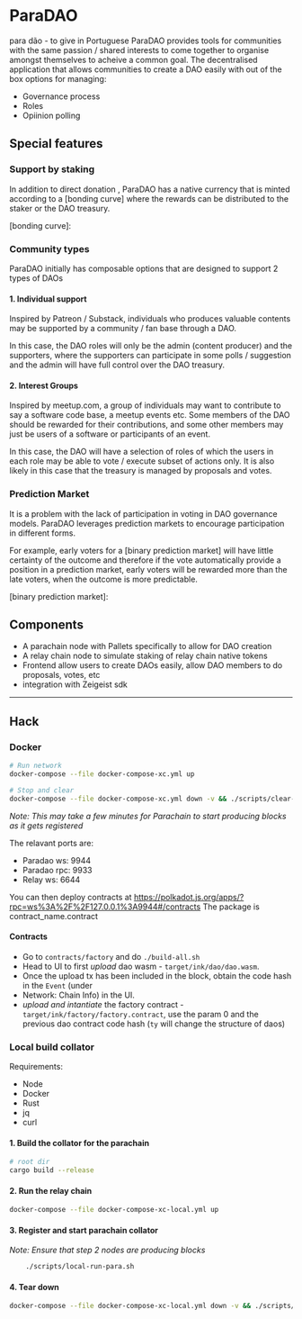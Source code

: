 # ParaDAO

para dão - to give in Portuguese
ParaDAO provides tools for communities with the same passion / shared interests to come together to organise amongst themselves to acheive a common goal.
The decentralised application that allows communities to create a DAO easily with out of the box options for managing:

-   Governance process
-   Roles
-   Opiinion polling

## Special features

### Support by staking

In addition to direct donation , ParaDAO has a native currency that is minted according to a [bonding curve] where the rewards can be distributed to the staker or the DAO treasury.

[bonding curve]:

### Community types

ParaDAO initially has composable options that are designed to support 2 types of DAOs

#### 1. Individual support

Inspired by Patreon / Substack,
individuals who produces valuable contents may be supported by a community / fan base through a DAO.

In this case,
the DAO roles will only be the admin (content producer) and the supporters,
where the supporters can participate in some polls / suggestion and the admin will have full control over the DAO treasury.

#### 2. Interest Groups

Inspired by meetup.com,
a group of individuals may want to contribute to say a software code base, a meetup events etc.
Some members of the DAO should be rewarded for their contributions,
and some other members may just be users of a software or participants of an event.

In this case,
the DAO will have a selection of roles of which the users in each role may be able to vote / execute subset of actions only.
It is also likely in this case that the treasury is managed by proposals and votes.

### Prediction Market

It is a problem with the lack of participation in voting in DAO governance models.
ParaDAO leverages prediction markets to encourage participation in different forms.

For example,
early voters for a [binary prediction market] will have little certainty of the outcome and therefore if the vote automatically provide a position in a prediction market,
early voters will be rewarded more than the late voters, when the outcome is more predictable.

[binary prediction market]:

## Components

-   A parachain node with Pallets specifically to allow for DAO creation
-   A relay chain node to simulate staking of relay chain native tokens
-   Frontend allow users to create DAOs easily, allow DAO members to do proposals, votes, etc
-   integration with Zeigeist sdk

---

## Hack

### Docker

```sh
# Run network
docker-compose --file docker-compose-xc.yml up

# Stop and clear
docker-compose --file docker-compose-xc.yml down -v && ./scripts/clear-all.sh
```

_Note: This may take a few minutes for Parachain to start producing blocks as it gets registered_

The relavant ports are:

-   Paradao ws: 9944
-   Paradao rpc: 9933
-   Relay ws: 6644

You can then deploy contracts at https://polkadot.js.org/apps/?rpc=ws%3A%2F%2F127.0.0.1%3A9944#/contracts
The package is contract_name.contract

#### Contracts

-   Go to `contracts/factory` and do `./build-all.sh`
-   Head to UI to first _upload_ dao wasm - `target/ink/dao/dao.wasm`.
-   Once the upload tx has been included in the block, obtain the code hash in the `Event` (under
-   Network: Chain Info) in the UI.
-   _upload and intantiate_ the factory contract - `target/ink/factory/factory.contract`, use the param
    0 and the previous dao contract code hash (`ty` will change the structure of daos)

### Local build collator

Requirements:

-   Node
-   Docker
-   Rust
-   jq
-   curl

#### 1. Build the collator for the parachain

```sh
# root dir
cargo build --release
```

#### 2. Run the relay chain

```sh
docker-compose --file docker-compose-xc-local.yml up
```

#### 3. Register and start parachain collator

_Note: Ensure that step 2 nodes are producing blocks_

```sh
	./scripts/local-run-para.sh
```

#### 4. Tear down

```sh
docker-compose --file docker-compose-xc-local.yml down -v && ./scripts/clear-all.sh
```
